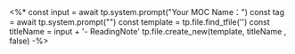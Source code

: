 <%*
const input = await tp.system.prompt("Your MOC Name：")
const tag = await tp.system.prompt("")
const template = tp.file.find_tfile('')
const titleName = input + '- ReadingNote'
tp.file.create_new(template, titleName , false)
-%>